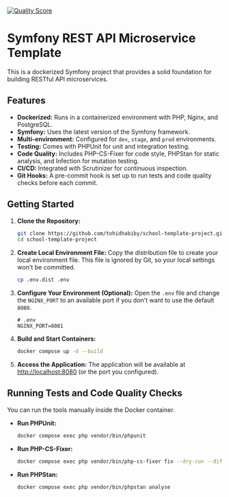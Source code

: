 [![Quality Score](https://img.shields.io/scrutinizer/g/tohidhabiby/school-template-project.svg?style=flat-square)](https://scrutinizer-ci.com/g/tohidhabiby/school-template-project)

# Symfony REST API Microservice Template

This is a dockerized Symfony project that provides a solid foundation for building RESTful API microservices.

## Features

*   **Dockerized:** Runs in a containerized environment with PHP, Nginx, and PostgreSQL.
*   **Symfony:** Uses the latest version of the Symfony framework.
*   **Multi-environment:** Configured for `dev`, `stage`, and `prod` environments.
*   **Testing:** Comes with PHPUnit for unit and integration testing.
*   **Code Quality:** Includes PHP-CS-Fixer for code style, PHPStan for static analysis, and Infection for mutation testing.
*   **CI/CD:** Integrated with Scrutinizer for continuous inspection.
*   **Git Hooks:** A pre-commit hook is set up to run tests and code quality checks before each commit.

## Getting Started

1.  **Clone the Repository:**
    ```bash
    git clone https://github.com/tohidhabiby/school-template-project.git
    cd school-template-project
    ```

2.  **Create Local Environment File:**
    Copy the distribution file to create your local environment file. This file is ignored by Git, so your local settings won't be committed.
    ```bash
    cp .env.dist .env
    ```

3.  **Configure Your Environment (Optional):**
    Open the `.env` file and change the `NGINX_PORT` to an available port if you don't want to use the default `8080`.
    ```
    # .env
    NGINX_PORT=8081
    ```

4.  **Build and Start Containers:**
    ```bash
    docker compose up -d --build
    ```

5.  **Access the Application:**
    The application will be available at [http://localhost:8080](http://localhost:8080) (or the port you configured).

## Running Tests and Code Quality Checks

You can run the tools manually inside the Docker container.

*   **Run PHPUnit:**
    ```bash
    docker compose exec php vendor/bin/phpunit
    ```

*   **Run PHP-CS-Fixer:**
    ```bash
    docker compose exec php vendor/bin/php-cs-fixer fix --dry-run --diff
    ```

*   **Run PHPStan:**
    ```bash
    docker compose exec php vendor/bin/phpstan analyse
    ```
